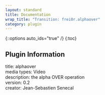 ```yaml
---
layout: standard
title: Documentation
wrap_title: "Transition: frei0r.alphaover"
category: plugin
---
```

{::options auto_ids="true" /}
{:toc}

## Plugin Information

title: alphaover  
media types:
Video  
description: the alpha OVER operation  
version: 0.2  
creator: Jean-Sebastien Senecal  

